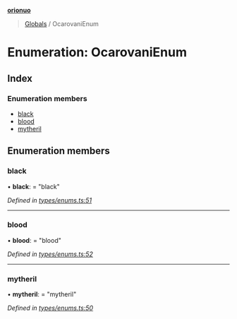 **[orionuo](../README.md)**

> [Globals](../globals.md) / OcarovaniEnum

# Enumeration: OcarovaniEnum

## Index

### Enumeration members

* [black](ocarovanienum.md#black)
* [blood](ocarovanienum.md#blood)
* [mytheril](ocarovanienum.md#mytheril)

## Enumeration members

### black

•  **black**:  = "black"

*Defined in [types/enums.ts:51](https://github.com/msviha/orionuo/blob/ff1a9e9/src/types/enums.ts#L51)*

___

### blood

•  **blood**:  = "blood"

*Defined in [types/enums.ts:52](https://github.com/msviha/orionuo/blob/ff1a9e9/src/types/enums.ts#L52)*

___

### mytheril

•  **mytheril**:  = "mytheril"

*Defined in [types/enums.ts:50](https://github.com/msviha/orionuo/blob/ff1a9e9/src/types/enums.ts#L50)*
